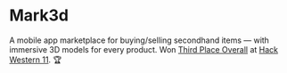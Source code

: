 # Mark3d
A mobile app marketplace for buying/selling secondhand items — with immersive 3D models for every product. Won [Third Place Overall](https://dorahacks.io/buidl/20367) at [Hack Western 11](https://dorahacks.io/hackathon/hackwestern-11/buidl). 🏆
